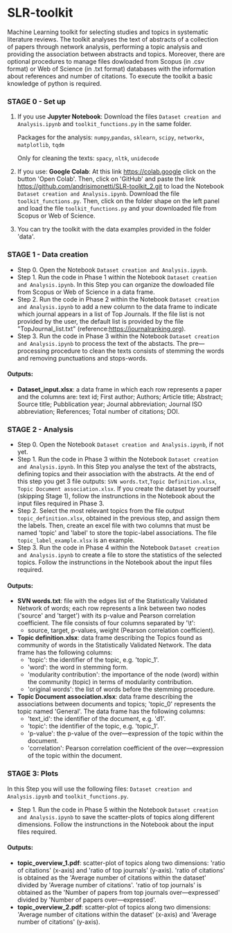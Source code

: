 # SLR-toolkit
Machine Learning toolkit for selecting studies and topics in systematic literature reviews. The toolkit analyses the text of abstracts of a collection of papers through network analysis, performing a topic analysis and providing the association between abstracts and topics.
Moreover, there are optional procedures to manage files dowloaded from Scopus (in .csv format) or Web of Science (in .txt format) databases with the information about references and number of citations. To execute the toolkit a basic knowledge of python is required.


### STAGE 0 - Set up
1. If you use **Jupyter Notebook**: Download the files `Dataset creation and Analysis.ipynb` and `toolkit_functions.py` in the same folder.

	Packages for the analysis: `numpy`,`pandas`, `sklearn`, `scipy`, `networkx`, `matplotlib`, `tqdm`

	Only for cleaning the texts: `spacy`, `nltk`, `unidecode`


2. If you use: **Google Colab**: At this link https://colab.google click on the button 'Open Colab'. Then, click on 'GitHub' and paste the link https://github.com/andrisimonetti/SLR-toolkit_2.git to load the Notebook `Dataset creation and Analysis.ipynb`. Download the file `toolkit_functions.py`. Then, click on the folder shape on the left panel and load the file `toolkit_functions.py` and your downloaded file from Scopus or Web of Science.


3. You can try the toolkit with the data examples provided in the folder 'data'.



### STAGE 1 - Data creation
- Step 0. Open the Notebook `Dataset creation and Analysis.ipynb`.
- Step 1. Run the code in Phase 1 within the Notebook `Dataset creation and Analysis.ipynb`. In this Step you can organize the dowloaded file from Scopus or Web of Science in a data frame.
- Step 2. Run the code in Phase 2 within the Notebook `Dataset creation and Analysis.ipynb` to add a new column to the data frame to indicate which journal appears in a list of Top Journals. If the file list is not provided by the user, the default list is provided by the file "TopJournal_list.txt" (reference:https://journalranking.org).
- Step 3. Run the code in Phase 3 within the Notebook `Dataset creation and Analysis.ipynb` to process the text of the abstacts. The pre—processing procedure to clean the texts consists of stemming the words and removing punctuations and stops-words.

#### Outputs:
- **Dataset_input.xlsx**: a data frame in which each row represents a paper and the columns are:
text id; First author; Authors; Article title; Abstract; Source title; Pubblication year; Journal abbreviation; Journal ISO abbreviation; References; Total number of citations; DOI.


### STAGE 2 - Analysis
- Step 0. Open the Notebook `Dataset creation and Analysis.ipynb`, if not yet.
- Step 1. Run the code in Phase 3 within the Notebook `Dataset creation and Analysis.ipynb`. In this Step you analyse the text of the abstracts, defining topics and their association with the abstracts. At the end of this step you get 3 file outputs: `SVN words.txt`,`Topic Definition.xlsx`, `Topic Document association.xlsx`. If you create the dataset by yourself (skipping Stage 1), follow the instrunctions in the Notebook about the input files required in Phase 3.
- Step 2. Select the most relevant topics from the file output `topic_definition.xlsx`, obtained in the previous step, and assign them the labels. Then, create an excel file with two columns that must be named 'topic' and 'label' to store the topic-label associations. The file  `topic_label_example.xlsx` is an example.
- Step 3. Run the code in Phase 4 within the Notebook `Dataset creation and Analysis.ipynb` to create a file to store the statistics of the selected topics. Follow the instrunctions in the Notebook about the input files required.

#### Outputs:
- **SVN words.txt**: file with the edges list of the Statistically Validated Network of words; each row represents a link between two nodes ('source' and 'target') with its p-value and Pearson correlation coefficient. The file consists of four columns separated by '\t':
    - source, target, p-values, weight (Pearson correlation coefficient).
- **Topic definition.xlsx**: data frame describing the Topics found as community of words in the Statistically Validated Network. The data frame has the following columns:
    - 'topic': the identifier of the topic, e.g. 'topic_1'.
    - 'word': the word in stemming form.
    - 'modularity contribution': the importance of the node (word) within the community (topic) in terms of modularity contribution.
    - 'original words': the list of words before the stemming procedure.
- **Topic Document association.xlsx**: data frame describing the associations between documents and topics; 'topic_0' represents the topic named 'General'.  The data frame has the following columns:
    - 'text_id': the identifier of the document, e.g. 'd1'.
    - 'topic': the identifier of the topic, e.g. 'topic_1'.
    - 'p-value': the p-value of the over—expression of the topic within the document.
    - 'correlation': Pearson correlation coefficient of the over—expression of the topic within the document.

   
### STAGE 3: Plots
In this Step you will use the following files: `Dataset creation and Analysis.ipynb` and `toolkit_functions.py`.
- Step 1. Run the code in Phase 5 within the Notebook `Dataset creation and Analysis.ipynb` to save the scatter-plots of topics along different dimensions. Follow the instrunctions in the Notebook about the input files required.

#### Outputs:
- **topic_overview_1.pdf**: scatter-plot of topics along two dimensions: 'ratio of citations' (x-axis) and 'ratio of top journals' (y-axis). 'ratio of citations' is obtained as the 'Average number of citations within the dataset' divided by 'Average number of citations'. 'ratio of top journals' is obtained as the 'Number of papers from top journals over—expressed' divided by 'Number of papers over—expressed'.
- **topic_overview_2.pdf**: scatter-plot of topics along two dimensions: 'Average number of citations within the dataset' (x-axis) and 'Average number of citations' (y-axis).
